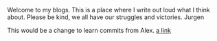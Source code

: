 Welcome to my blogs.
This is a place where I write out loud what I think about.
Please be kind, we all have our struggles and victories.
Jurgen

This would be a change to learn commits from Alex.
[a link](otherPage.md)
